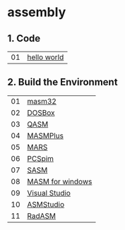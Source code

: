 # assembly

## 1. Code

|||
| -- | -- |
|01| [hello world](./src/01hello_world.asm)|

## 2. Build the Environment

|||
| -- | -- |
|01|[masm32](./environment/masm32.md)                       |
|02|[DOSBox](./environment/DOSBox.md)                       |
|03|[QASM](./environment/QASM.md)                           |
|04|[MASMPlus](./environment/MASMPlus.md)                   |
|05|[MARS](./environment/MARS.md)                           |
|06|[PCSpim](./environment/PCSpim.md)                       |
|07|[SASM](./environment/SASM.md)                           |
|08|[MASM for windows](./environment/MASM-for-windows.md)   |
|09|[Visual Studio](./environment/visual-studio.md)         |
|10|[ASMStudio](./environment/ASMStudio.md)                 |
|11|[RadASM](./environment/RadASM.md)                       |
